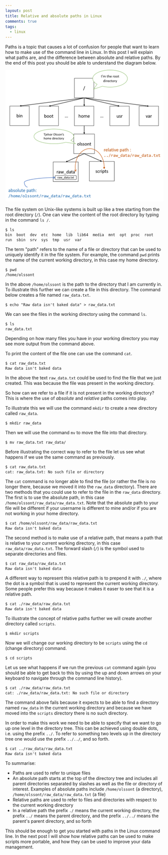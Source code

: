```yaml
---
layout: post
title: Relative and absolute paths in Linux
comments: true
tags:
  - linux
---
```


Paths is a topic that causes a lot of confusion for people that want to learn
how to make use of the command line in Linux. In this post I will explain 
what paths are, and the difference between absolute and relative paths.
By the end of this post you should be able to understand the diagram below.

![Linux paths](/images/linux_paths.png)

The file system on Unix-like systems is built up like a tree starting from the
root directory (``/``). One can view the content of the root directory by
typing in the command ``ls /``.

```
$ ls
bin  boot  dev  etc  home  lib  lib64  media  mnt  opt  proc  root
run  sbin  srv  sys  tmp  usr  var
```

The term "path" refers to the name of a file or directory that can be used to
uniquely identify it in the file system. For example, the command ``pwd``
prints the name of the current working directory, in this case my home directory.

```
$ pwd
/home/olssont
``` 

In the above ``/home/olssont`` is the path to the directory that I am currently
in. To illustrate this further we can create a file in this directory. The
command below creates a file named ``raw_data.txt``. 

```
$ echo "Raw data isn't baked data" > raw_data.txt
```

We can see the files in the working directory using the command ``ls``.

```
$ ls
raw_data.txt
```

Depending on how many files you have in your working directory you may see more
output from the command above.

To print the content of the file one can use the command ``cat``.

```
$ cat raw_data.txt
Raw data isn't baked data
```

In the above the text ``raw_data.txt`` could be used to find the file that we
just created. This was because the file was present in the working directory.

So how can we refer to a file if it is not present in the working directory?
This is where the use of *absolute* and *relative* paths comes into play.

To illustrate this we will use the command ``mkdir`` to create a new directory
called ``raw_data``.

```
$ mkdir raw_data
```

Then we will use the command ``mv`` to move the file into that directory.

```
$ mv raw_data.txt raw_data/
```

Before illustrating the correct way to refer to the file let us see
what happens if we use the same command as previously.

```
$ cat raw_data.txt
cat: raw_data.txt: No such file or directory
```

The ``cat`` command is no longer able to find the file (or rather the file is
no longer there, because we moved it into the ``raw_data`` directory). There
are two methods that you could use to refer to the file in the ``raw_data``
directory. The first is to use the absolute path, in this case
``/home/olssont/raw_data/raw_data.txt``.  Note that the absolute path to your
file will be different if your username is different to mine and/or if you are
not working in your home directory.

```
$ cat /home/olssont/raw_data/raw_data.txt
Raw data isn't baked data
```

The second method is to make use of a relative path, that means a path that
is relative to your current working directory, in this case ``raw_data/raw_data.txt``.
The forward slash (``/``) is the symbol used to separate directories and files.

```
$ cat raw_data/raw_data.txt
Raw data isn't baked data
```

A different way to represent this relative path is to prepend it with ``./``, where
the dot is a symbol that is used to represent the current working directory. Some
people prefer this way because it makes it easer to see that it is a relative path.


```
$ cat ./raw_data/raw_data.txt
Raw data isn't baked data
```

To illustrate the concept of relative paths further we will create another
directory called ``scripts``.

```
$ mkdir scripts
```

Now we will change our working directory to be ``scripts`` using the ``cd``
(change directory) command.

```
$ cd scripts
```

Let us see what happens if we run the previous ``cat`` command again (you
should be able to get back to this by using the up and down arrows on your
keyboard to navigate through the command line history).

```
$ cat ./raw_data/raw_data.txt
cat: ./raw_data/raw_data.txt: No such file or directory
```

The command above fails because it expects to be able to find a directory named
``raw_data`` in the current working directory and because we have moved into
the ``scripts`` directory there is no such directory.

In order to make this work we need to be able to specify that we want to go
up one level in the directory tree. This can be achieved using double dots,
i.e. using the prefix ``../``. To refer to something two levels up in the
directory tree one would use the prefix ``../../``, and so forth.

```
$ cat ../raw_data/raw_data.txt
Raw data isn't baked data
```


To summarise:

- Paths are used to refer to unique files
- An absolute path starts at the top of the directory tree and includes all
  parent directories separated by slashes as well as the file or directory of
  interest. Examples of absolute paths include ``/home/olssont`` (a directory),
  ``/home/olssont/raw_data/raw_data.txt`` (a file)
- Relative paths are used to refer to files and directories with respect to the
  current working directory
- In a relative path the prefix ``./`` means the current working directory,
  the prefix ``../`` means the parent directory, and the prefix ``../../``
  means the parent's parent directory, and so forth

This should be enough to get you started with paths in the Linux command line.
In the next post I will show how relative paths can be used to make scripts
more portable, and how they can be used to improve your data management.
